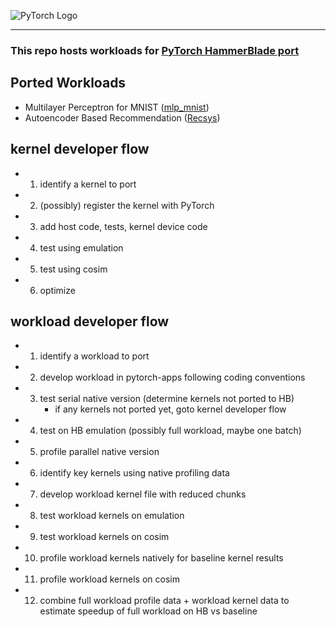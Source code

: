 ![PyTorch Logo](https://github.com/pytorch/pytorch/blob/master/docs/source/_static/img/pytorch-logo-dark.png)

--------------------------------------------------------------------------------
### This repo hosts workloads for [PyTorch HammerBlade port](https://github.com/cornell-brg/hb-pytorch)

## Ported Workloads
 - Multilayer Perceptron for MNIST ([mlp_mnist](https://github.com/cornell-brg/pytorch-apps/tree/master/mlp_mnist))
 - Autoencoder Based Recommendation ([Recsys](https://github.com/cornell-brg/pytorch-apps/tree/master/recsys))

## kernel developer flow
 - 1. identify a kernel to port
 - 2. (possibly) register the kernel with PyTorch
 - 3. add host code, tests, kernel device code
 - 4. test using emulation
 - 5. test using cosim
 - 6. optimize
## workload developer flow
 -  1. identify a workload to port
 -  2. develop workload in pytorch-apps following coding conventions
 -  3. test serial native version (determine kernels not ported to HB)
        + if any kernels not ported yet, goto kernel developer flow
 -  4. test on HB emulation (possibly full workload, maybe one batch)
 -  5. profile parallel native version
 -  6. identify key kernels using native profiling data
 -  7. develop workload kernel file with reduced chunks
 -  8. test workload kernels on emulation
 -  9. test workload kernels on cosim
 - 10. profile workload kernels natively for baseline kernel results
 - 11. profile workload kernels on cosim
 - 12. combine full workload profile data + workload kernel data to
        estimate speedup of full workload on HB vs baseline
